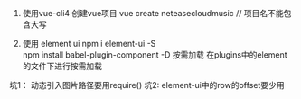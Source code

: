 1. 使用vue-cli4 创建vue项目
    vue create neteasecloudmusic   // 项目名不能包含大写

2. 使用 element ui
    npm i element-ui -S  
    npm install babel-plugin-component -D   按需加载
    在plugins中的element的文件下进行按需加载






坑1： 动态引入图片路径要用require()
坑2:  element-ui中的row的offset要少用